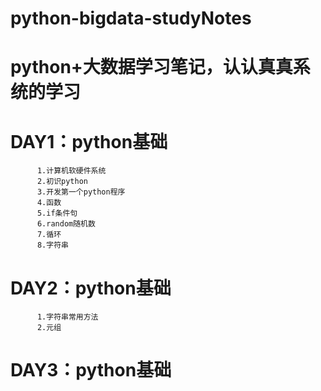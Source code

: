 # python-bigdata-studyNotes
# python+大数据学习笔记，认认真真系统的学习

# DAY1：python基础
          1.计算机软硬件系统
          2.初识python
          3.开发第一个python程序
          4.函数
          5.if条件句
          6.random随机数
          7.循环
          8.字符串

# DAY2：python基础
          1.字符串常用方法
          2.元组
          
# DAY3：python基础
